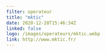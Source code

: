 ```yaml
---
filter: operateur
title: "mktic"
date: 2020-12-28T15:46:34Z
linked: false
logo: /images/operateurs/mktic.webp
link: http://www.mktic.fr/
---
```

